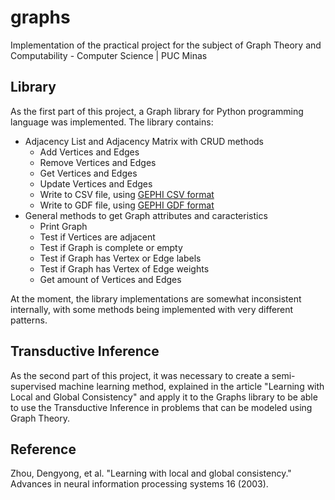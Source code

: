 # graphs

Implementation of the practical project for the subject of Graph Theory and Computability - Computer Science | PUC Minas

## Library

As the first part of this project, a Graph library for Python programming language was implemented. The library contains:

* Adjacency List and Adjacency Matrix with CRUD methods
    - Add Vertices and Edges
    - Remove Vertices and Edges
    - Get Vertices and Edges
    - Update Vertices and Edges
    - Write to CSV file, using [GEPHI CSV format](https://gephi.org/users/supported-graph-formats/csv-format/)
    - Write to GDF file, using [GEPHI GDF format](https://gephi.org/users/supported-graph-formats/gdf-format/)
* General methods to get Graph attributes and caracteristics
    - Print Graph
    - Test if Vertices are adjacent
    - Test if Graph is complete or empty
    - Test if Graph has Vertex or Edge labels
    - Test if Graph has Vertex of Edge weights
    - Get amount of Vertices and Edges

At the moment, the library implementations are somewhat inconsistent internally, with some methods being implemented with very different patterns. 

## Transductive Inference

As the second part of this project, it was necessary to create a semi-supervised machine learning method, explained in the article "Learning with Local and Global Consistency" and apply it to the Graphs library to be able to use the Transductive Inference in problems that can be modeled using Graph Theory.

## Reference

Zhou, Dengyong, et al. "Learning with local and global consistency." Advances in neural information processing systems 16 (2003).

